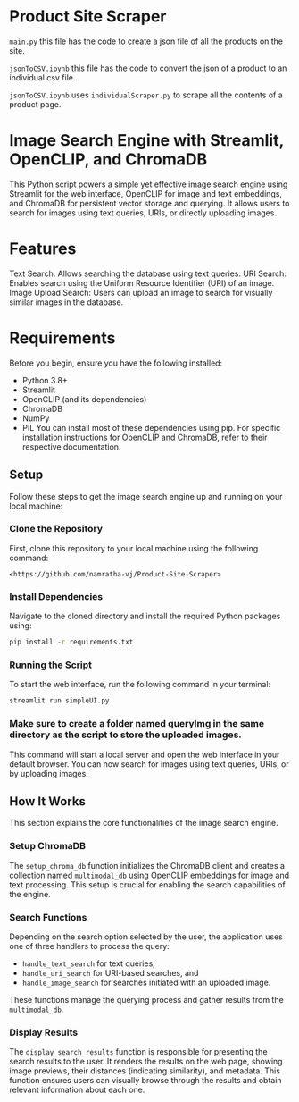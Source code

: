 # Product Site Scraper

`main.py`
this file has the code to create a json file of all the products on the site.

`jsonToCSV.ipynb`
this file has the code to convert the json of a product to an individual csv file.

`jsonToCSV.ipynb` uses `individualScraper.py` to scrape all the contents of a product page.


# Image Search Engine with Streamlit, OpenCLIP, and ChromaDB
This Python script powers a simple yet effective image search engine using Streamlit for the web interface, OpenCLIP for image and text embeddings, and ChromaDB for persistent vector storage and querying. It allows users to search for images using text queries, URIs, or directly uploading images.

# Features
Text Search: Allows searching the database using text queries.
URI Search: Enables search using the Uniform Resource Identifier (URI) of an image.
Image Upload Search: Users can upload an image to search for visually similar images in the database.

# Requirements
Before you begin, ensure you have the following installed:

- Python 3.8+
- Streamlit
- OpenCLIP (and its dependencies)
- ChromaDB 
- NumPy 
- PIL
You can install most of these dependencies using pip. For specific installation instructions for OpenCLIP and ChromaDB, refer to their respective documentation.

## Setup

Follow these steps to get the image search engine up and running on your local machine:

### Clone the Repository
First, clone this repository to your local machine using the following command:


`<https://github.com/namratha-vj/Product-Site-Scraper>` 

### Install Dependencies
Navigate to the cloned directory and install the required Python packages using:

```bash
pip install -r requirements.txt
```

### Running the Script

To start the web interface, run the following command in your terminal:

```bash
streamlit run simpleUI.py
```
### Make sure to create a folder named queryImg in the same directory as the script to store the uploaded images.
This command will start a local server and open the web interface in your default browser. You can now search for images using text queries, URIs, or by uploading images.

## How It Works

This section explains the core functionalities of the image search engine.

### Setup ChromaDB

The `setup_chroma_db` function initializes the ChromaDB client and creates a collection named `multimodal_db` using OpenCLIP embeddings for image and text processing. This setup is crucial for enabling the search capabilities of the engine.

### Search Functions

Depending on the search option selected by the user, the application uses one of three handlers to process the query:

- `handle_text_search` for text queries,
- `handle_uri_search` for URI-based searches, and
- `handle_image_search` for searches initiated with an uploaded image.

These functions manage the querying process and gather results from the `multimodal_db`.

### Display Results

The `display_search_results` function is responsible for presenting the search results to the user. It renders the results on the web page, showing image previews, their distances (indicating similarity), and metadata. This function ensures users can visually browse through the results and obtain relevant information about each one.
